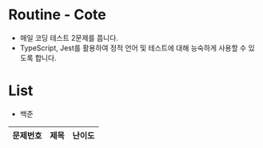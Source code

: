 # Routine - Cote

- 매일 코딩 테스트 2문제를 풉니다.
- TypeScript, Jest를 활용하여 정적 언어 및 테스트에 대해 능숙하게 사용할 수 있도록 합니다.

# List

- 백준

| 문제번호 | 제목 | 난이도 |
| -------- | ---- | ------ |
